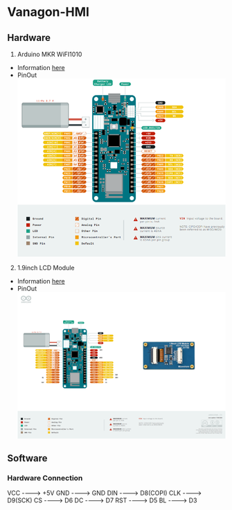 # Vanagon-HMI
## Hardware
1. Arduino MKR WiFI1010
  - Information [here](https://docs.arduino.cc/hardware/mkr-wifi-1010/)
  - PinOut
![Arduino MKR WiFI1010 Pin out](ArduinoMKR_WiFi1010.png)
2. 1.9inch LCD Module
  - Information [here](https://www.waveshare.com/1.9inch-lcd-module.htm)
  - PinOut
![Waveshare 1.9inch LCD Module PinOut](LCD_Module.png)
## Software
### Hardware Connection
VCC ----> +5V
GND ----> GND
DIN ----> D8(COPI)
CLK ----> D9(SCK)
CS  ----> D6
DC  ----> D7
RST ----> D5
BL  ----> D3

